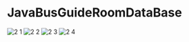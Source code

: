 # JavaBusGuideRoomDataBase

![2 1](https://user-images.githubusercontent.com/46970213/202570226-b0f9c4b2-6e80-41b9-babe-1db7de1fbb2d.PNG)
![2 2](https://user-images.githubusercontent.com/46970213/202570233-e3f05d4c-de64-4260-9329-437c86fd16c2.PNG)
![2 3](https://user-images.githubusercontent.com/46970213/202570239-b7bdde22-3a69-4924-a228-39806bb4f344.PNG)
![2 4](https://user-images.githubusercontent.com/46970213/202570241-56acf003-d9c6-4d21-a926-91afb77b52e3.PNG)
